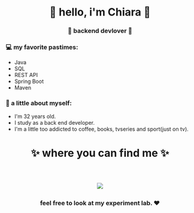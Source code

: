 <h1 align="center"> 🤩 hello, i'm Chiara 🤩 </h1>
<h3 align="center">🚀 backend devlover 🚀</h3>


### 💻 my favorite pastimes:
- Java
- SQL
- REST API
- Spring Boot
- Maven

### 👧 a little about myself:
- I'm 32 years old.
- I study as a back end developer.
- I'm a little too addicted to coffee, books, tvseries and sport(just on tv).


<h1 align="center">
✨ where you can find me ✨
  
  <p align="center"><br/>
   <a href="www.linkedin.com/in/chiara-giovoni-72a038160">
      <img src="https://img.shields.io/badge/linkedin-erika--lopes-blue">
  </a>
  
</p>
</h1>

<h3 align="center"><strong> feel free to look at my experiment lab. ❤ </strong> </h3>
